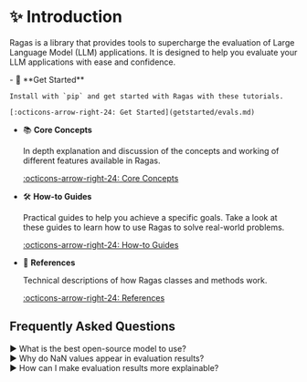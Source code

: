 # ✨ Introduction

Ragas is a library that provides tools to supercharge the evaluation of Large Language Model (LLM) applications. It is designed to help you evaluate your LLM applications with ease and confidence. 



<div class="grid cards" markdown>
- 🚀 **Get Started**

    Install with `pip` and get started with Ragas with these tutorials.

    [:octicons-arrow-right-24: Get Started](getstarted/evals.md)

- 📚 **Core Concepts**

    In depth explanation and discussion of the concepts and working of different features available in Ragas.

    [:octicons-arrow-right-24: Core Concepts](./concepts/index.md)

- 🛠️ **How-to Guides**

    Practical guides to help you achieve a specific goals. Take a look at these
    guides to learn how to use Ragas to solve real-world problems.

    [:octicons-arrow-right-24: How-to Guides](./howtos/index.md)

- 📖 **References**

    Technical descriptions of how Ragas classes and methods work.

    [:octicons-arrow-right-24: References](./references/index.md)

</div>





## Frequently Asked Questions

<div class="toggle-list"><span class="arrow">▶</span> What is the best open-source model to use?</div>
<div style="display: none;">
    There isn't a single correct answer to this question. With the rapid pace of AI model development, new open-source models are released every week, often claiming to outperform previous versions. The best model for your needs depends largely on your GPU capacity and the type of data you're working with.
    It's a good idea to explore newer, widely accepted models with strong general capabilities. You can refer to <a href="https://github.com/eugeneyan/open-llms?tab=readme-ov-file#open-llms">this list</a> for available open-source models, their release dates, and fine-tuned variants.
</div>

<div class="toggle-list"><span class="arrow">▶</span> Why do NaN values appear in evaluation results?</div>
<div style="display: none;">
    NaN stands for "Not a Number." In ragas evaluation results, NaN can appear for two main reasons:
    <ul>
        <li><strong>JSON Parsing Issue:</strong> The model's output is not JSON-parsable. ragas requires models to output JSON-compatible responses because all prompts are structured using Pydantic. This ensures efficient parsing of LLM outputs.</li>
        <li><strong>Non-Ideal Cases for Scoring:</strong> Certain cases in the sample may not be ideal for scoring. For example, scoring the faithfulness of a response like "I don’t know" might not be appropriate.</li>
    </ul>
</div>

<div class="toggle-list"><span class="arrow">▶</span> How can I make evaluation results more explainable?</div>
<div style="display: none;">
    The best way is to trace and log your evaluation, then inspect the results using LLM traces. You can follow a detailed example of this process <a href="/howtos/customizations/metrics/tracing/">here</a>.
</div>